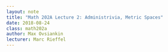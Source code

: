 ```yaml
---
layout: note
title: "Math 202A Lecture 2: Administrivia, Metric Spaces"
date: 2018-08-24
class: math202a
author: Max Ovsiankin
lecturer: Marc Rieffel
---
```

